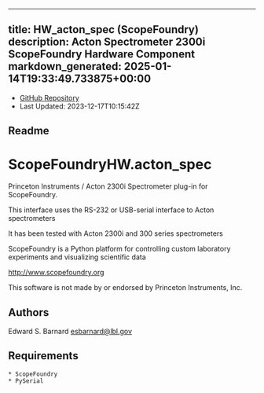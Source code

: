 
---
title: HW_acton_spec (ScopeFoundry)
description: Acton Spectrometer 2300i ScopeFoundry Hardware Component
markdown_generated: 2025-01-14T19:33:49.733875+00:00
---
- [GitHub Repository](https://github.com/ScopeFoundry/HW_acton_spec)
- Last Updated: 2023-12-17T10:15:42Z
## Readme
ScopeFoundryHW.acton_spec
=====================

Princeton Instruments / Acton 2300i Spectrometer plug-in for ScopeFoundry.

This interface uses the RS-232 or USB-serial interface to Acton spectrometers

It has been tested with Acton 2300i and 300 series spectrometers


ScopeFoundry is a Python platform for controlling custom laboratory 
experiments and visualizing scientific data

<http://www.scopefoundry.org>

This software is not made by or endorsed by Princeton Instruments, Inc.


Authors
----------

Edward S. Barnard <esbarnard@lbl.gov>


Requirements
------------

	* ScopeFoundry
	* PySerial

